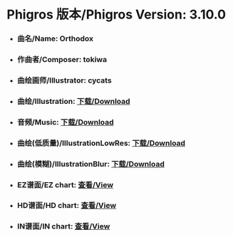 
# Phigros 版本/Phigros Version:  3.10.0

- ### __曲名/Name:  Orthodox__

- ### __作曲者/Composer:  tokiwa__

- ### __曲绘画师/Illustrator:  cycats__

- ### __曲绘/Illustration:  [下载/Download](https://github.com/Po6647A/PAR/releases/download/3.10.0/1055.png)__

- ### __音频/Music:  [下载/Download](https://github.com/Po6647A/PAR/releases/download/3.10.0/1685.ogg)__

- ### __曲绘(低质量)/IllustrationLowRes:  [下载/Download](https://github.com/Po6647A/PAR/releases/download/3.10.0/1547.png)__

- ### __曲绘(模糊)/IllustrationBlur:  [下载/Download](https://github.com/Po6647A/PAR/releases/download/3.10.0/1301.png)__


- ### __EZ谱面/EZ chart:  [查看/View](./EZ.json/index.html)__

- ### __HD谱面/HD chart:  [查看/View](./HD.json/index.html)__

- ### __IN谱面/IN chart:  [查看/View](./IN.json/index.html)__
